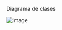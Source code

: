 Diagrama de clases


![image](https://github.com/CamilaAlbite/ValidadorDeInscripciones/assets/49024717/cec585c2-ee79-4378-a72c-e41fd9492170)
